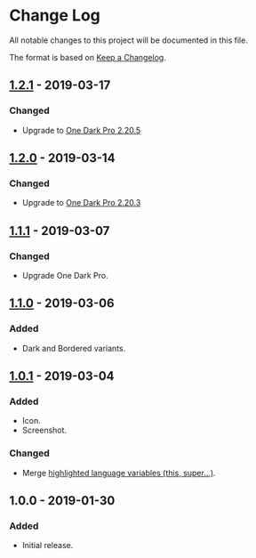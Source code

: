 # Change Log
All notable changes to this project will be documented in this file.

The format is based on [Keep a Changelog](https://keepachangelog.com/en/1.0.0/).

## [1.2.1] - 2019-03-17
### Changed
- Upgrade to [One Dark Pro 2.20.5](https://github.com/Binaryify/OneDark-Pro/blob/master/CHANGELOG.md#2205--20190315)

## [1.2.0] - 2019-03-14
### Changed
- Upgrade to [One Dark Pro 2.20.3](https://github.com/Binaryify/OneDark-Pro/blob/master/CHANGELOG.md#2203--20190313)

## [1.1.1] - 2019-03-07
### Changed
- Upgrade One Dark Pro.

## [1.1.0] - 2019-03-06
### Added
- Dark and Bordered variants.

## [1.0.1] - 2019-03-04
### Added
- Icon.
- Screenshot.

### Changed
- Merge [highlighted language variables (this, super...)](https://github.com/Binaryify/OneDark-Pro/pull/287).

## 1.0.0 - 2019-01-30
### Added
- Initial release.

[1.2.1]: https://github.com/smeagolem/ayu-one-dark-pro/compare/1.2.0...1.2.1
[1.2.0]: https://github.com/smeagolem/ayu-one-dark-pro/compare/1.1.1...1.2.0
[1.1.1]: https://github.com/smeagolem/ayu-one-dark-pro/compare/1.1.0...1.1.1
[1.1.0]: https://github.com/smeagolem/ayu-one-dark-pro/compare/1.0.1...1.1.0
[1.0.1]: https://github.com/smeagolem/ayu-one-dark-pro/compare/1.0.0...1.0.1
